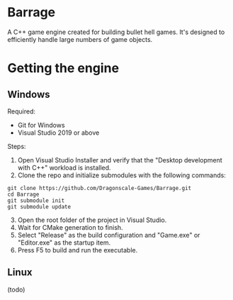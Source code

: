 # Barrage
A C++ game engine created for building bullet hell games. It's designed to efficiently handle large numbers of game objects.

# Getting the engine
## Windows
Required:
- Git for Windows
- Visual Studio 2019 or above

Steps:
1. Open Visual Studio Installer and verify that the "Desktop development with C++" workload is installed.
2. Clone the repo and initialize submodules with the following commands:
```
git clone https://github.com/Dragonscale-Games/Barrage.git
cd Barrage
git submodule init
git submodule update
```
3. Open the root folder of the project in Visual Studio.
4. Wait for CMake generation to finish.
5. Select "Release" as the build configuration and "Game.exe" or "Editor.exe" as the startup item.
6. Press F5 to build and run the executable.

## Linux
(todo)
